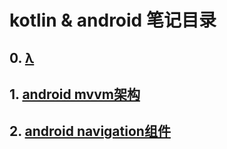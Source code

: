# kotlin & android 笔记目录

## 0. [λ](kotlin_mvvm.md)
## 1. [android mvvm架构](android_mvvm.md)
## 2. [android navigation组件](android_navigation.md)
